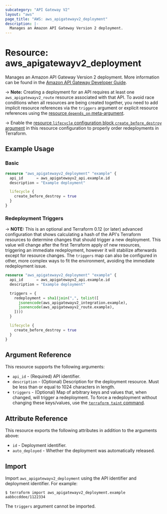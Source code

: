 ```yaml
---
subcategory: "API Gateway V2"
layout: "aws"
page_title: "AWS: aws_apigatewayv2_deployment"
description: |-
  Manages an Amazon API Gateway Version 2 deployment.
---
```


# Resource: aws_apigatewayv2_deployment

Manages an Amazon API Gateway Version 2 deployment.
More information can be found in the [Amazon API Gateway Developer Guide](https://docs.aws.amazon.com/apigateway/latest/developerguide/apigateway-websocket-api.html).

-> **Note:** Creating a deployment for an API requires at least one `aws_apigatewayv2_route` resource associated with that API. To avoid race conditions when all resources are being created together, you need to add implicit resource references via the `triggers` argument or explicit resource references using the [resource `depends_on` meta-argument](https://www.terraform.io/docs/configuration/meta-arguments/depends_on.html).

-> Enable the [resource `lifecycle` configuration block `create_before_destroy` argument](https://www.terraform.io/language/meta-arguments/lifecycle#create_before_destroy) in this resource configuration to properly order redeployments in Terraform.

## Example Usage

### Basic

```terraform
resource "aws_apigatewayv2_deployment" "example" {
  api_id      = aws_apigatewayv2_api.example.id
  description = "Example deployment"

  lifecycle {
    create_before_destroy = true
  }
}
```

### Redeployment Triggers

-> **NOTE:** This is an optional and Terraform 0.12 (or later) advanced configuration that shows calculating a hash of the API's Terraform resources to determine changes that should trigger a new deployment. This value will change after the first Terraform apply of new resources, triggering an immediate redeployment, however it will stabilize afterwards except for resource changes. The `triggers` map can also be configured in other, more complex ways to fit the environment, avoiding the immediate redeployment issue.

```terraform
resource "aws_apigatewayv2_deployment" "example" {
  api_id      = aws_apigatewayv2_api.example.id
  description = "Example deployment"

  triggers = {
    redeployment = sha1(join(",", tolist([
      jsonencode(aws_apigatewayv2_integration.example),
      jsonencode(aws_apigatewayv2_route.example),
    ])))
  }

  lifecycle {
    create_before_destroy = true
  }
}
```

## Argument Reference

This resource supports the following arguments:

* `api_id` - (Required) API identifier.
* `description` - (Optional) Description for the deployment resource. Must be less than or equal to 1024 characters in length.
* `triggers` - (Optional) Map of arbitrary keys and values that, when changed, will trigger a redeployment. To force a redeployment without changing these keys/values, use the [`terraform taint` command](https://www.terraform.io/docs/commands/taint.html).

## Attribute Reference

This resource exports the following attributes in addition to the arguments above:

* `id` - Deployment identifier.
* `auto_deployed` - Whether the deployment was automatically released.

## Import

Import `aws_apigatewayv2_deployment` using the API identifier and deployment identifier. For example:

```
$ terraform import aws_apigatewayv2_deployment.example aabbccddee/1122334
```

The `triggers` argument cannot be imported.
